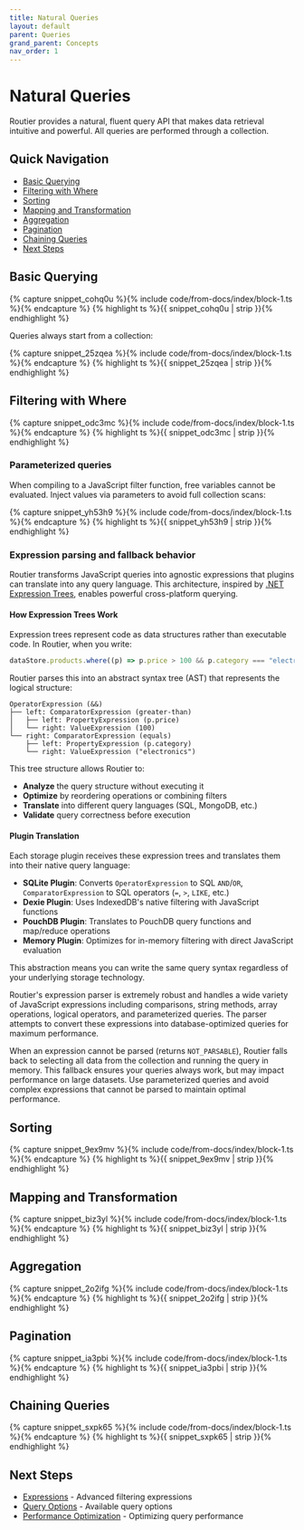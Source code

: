 ```yaml
---
title: Natural Queries
layout: default
parent: Queries
grand_parent: Concepts
nav_order: 1
---
```


# Natural Queries

Routier provides a natural, fluent query API that makes data retrieval intuitive and powerful. All queries are performed through a collection.

## Quick Navigation

- [Basic Querying](#basic-querying)
- [Filtering with Where](#filtering-with-where)
- [Sorting](#sorting)
- [Mapping and Transformation](#mapping-and-transformation)
- [Aggregation](#aggregation)
- [Pagination](#pagination)
- [Chaining Queries](#chaining-queries)
- [Next Steps](#next-steps)

## Basic Querying

{% capture snippet_cohq0u %}{% include code/from-docs/index/block-1.ts %}{% endcapture %}
{% highlight ts %}{{ snippet_cohq0u  | strip }}{% endhighlight %}

Queries always start from a collection:

{% capture snippet_25zqea %}{% include code/from-docs/index/block-1.ts %}{% endcapture %}
{% highlight ts %}{{ snippet_25zqea  | strip }}{% endhighlight %}

## Filtering with Where

{% capture snippet_odc3mc %}{% include code/from-docs/index/block-1.ts %}{% endcapture %}
{% highlight ts %}{{ snippet_odc3mc  | strip }}{% endhighlight %}

### Parameterized queries

When compiling to a JavaScript filter function, free variables cannot be evaluated. Inject values via parameters to avoid full collection scans:

{% capture snippet_yh53h9 %}{% include code/from-docs/index/block-1.ts %}{% endcapture %}
{% highlight ts %}{{ snippet_yh53h9  | strip }}{% endhighlight %}

### Expression parsing and fallback behavior

Routier transforms JavaScript queries into agnostic expressions that plugins can translate into any query language. This architecture, inspired by [.NET Expression Trees](https://docs.microsoft.com/en-us/dotnet/csharp/expression-trees), enables powerful cross-platform querying.

#### How Expression Trees Work

Expression trees represent code as data structures rather than executable code. In Routier, when you write:

```ts
dataStore.products.where((p) => p.price > 100 && p.category === "electronics");
```

Routier parses this into an abstract syntax tree (AST) that represents the logical structure:

```
OperatorExpression (&&)
├── left: ComparatorExpression (greater-than)
│   ├── left: PropertyExpression (p.price)
│   └── right: ValueExpression (100)
└── right: ComparatorExpression (equals)
    ├── left: PropertyExpression (p.category)
    └── right: ValueExpression ("electronics")
```

This tree structure allows Routier to:

- **Analyze** the query structure without executing it
- **Optimize** by reordering operations or combining filters
- **Translate** into different query languages (SQL, MongoDB, etc.)
- **Validate** query correctness before execution

#### Plugin Translation

Each storage plugin receives these expression trees and translates them into their native query language:

- **SQLite Plugin**: Converts `OperatorExpression` to SQL `AND`/`OR`, `ComparatorExpression` to SQL operators (`=`, `>`, `LIKE`, etc.)
- **Dexie Plugin**: Uses IndexedDB's native filtering with JavaScript functions
- **PouchDB Plugin**: Translates to PouchDB query functions and map/reduce operations
- **Memory Plugin**: Optimizes for in-memory filtering with direct JavaScript evaluation

This abstraction means you can write the same query syntax regardless of your underlying storage technology.

Routier's expression parser is extremely robust and handles a wide variety of JavaScript expressions including comparisons, string methods, array operations, logical operators, and parameterized queries. The parser attempts to convert these expressions into database-optimized queries for maximum performance.

When an expression cannot be parsed (returns `NOT_PARSABLE`), Routier falls back to selecting all data from the collection and running the query in memory. This fallback ensures your queries always work, but may impact performance on large datasets. Use parameterized queries and avoid complex expressions that cannot be parsed to maintain optimal performance.

## Sorting

{% capture snippet_9ex9mv %}{% include code/from-docs/index/block-1.ts %}{% endcapture %}
{% highlight ts %}{{ snippet_9ex9mv  | strip }}{% endhighlight %}

## Mapping and Transformation

{% capture snippet_biz3yl %}{% include code/from-docs/index/block-1.ts %}{% endcapture %}
{% highlight ts %}{{ snippet_biz3yl  | strip }}{% endhighlight %}

## Aggregation

{% capture snippet_2o2ifg %}{% include code/from-docs/index/block-1.ts %}{% endcapture %}
{% highlight ts %}{{ snippet_2o2ifg  | strip }}{% endhighlight %}

## Pagination

{% capture snippet_ia3pbi %}{% include code/from-docs/index/block-1.ts %}{% endcapture %}
{% highlight ts %}{{ snippet_ia3pbi  | strip }}{% endhighlight %}

## Chaining Queries

{% capture snippet_sxpk65 %}{% include code/from-docs/index/block-1.ts %}{% endcapture %}
{% highlight ts %}{{ snippet_sxpk65  | strip }}{% endhighlight %}

## Next Steps

- [Expressions](/concepts/queries/expressions/) - Advanced filtering expressions
- [Query Options](/concepts/queries/query-options/) - Available query options
- [Performance Optimization](/concepts/data-pipeline/performance-optimization.md) - Optimizing query performance
